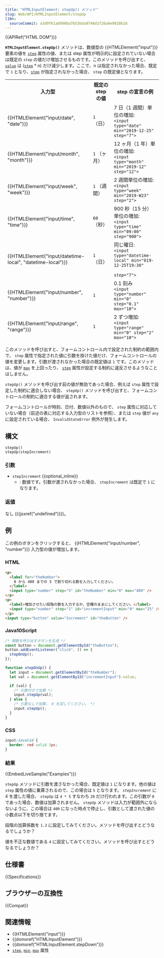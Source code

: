 ```yaml
---
title: "HTMLInputElement: stepUp() メソッド"
slug: Web/API/HTMLInputElement/stepUp
l10n:
  sourceCommit: a3d9f61a8990ba7b53bda9748d1f26a9e9810b18
---
```


{{APIRef("HTML DOM")}}

**`HTMLInputElement.stepUp()`** メソッドは、数値型の {{HTMLElement("input")}} 要素の値を
[`step`](/ja/docs/Web/HTML/Attributes/step) 属性の値、または step 属性が明示的に設定されていない場合は既定の `step` の値だけ増加させるものです。このメソッドを呼び出すと、 [`value`](/ja/docs/Web/HTML/Element/input#value) は ([`step`](/ja/docs/Web/HTML/Element/input#step) \* n) だけ減少します。ここで、n は指定されなかった場合、既定で `1` となり、[`step`](/ja/docs/Web/HTML/Attributes/step) が指定されなかった場合、 `step` の既定値となります。

<table class="no-markdown">
  <thead>
    <tr>
      <th>入力型</th>
      <th>既定の step の値</th>
      <th>step の宣言の例</th>
    </tr>
    <tr>
      <td>{{HTMLElement("input/date", "date")}}</td>
      <td><code>1</code> （日）</td>
      <td>
        7 日（1 週間）単位の増加:<br />
        <code>&#x3C;input type="date" min="2019-12-25" step="7"></code>
      </td>
    </tr>
    <tr>
      <td>{{HTMLElement("input/month", "month")}}</td>
      <td><code>1</code> （ヶ月）</td>
      <td>
        12 ヶ月（1 年）単位の増加:<br />
        <code>&#x3C;input type="month" min="2019-12" step="12"></code>
      </td>
    </tr>
    <tr>
      <td>{{HTMLElement("input/week", "week")}}</td>
      <td><code>1</code> （週間）</td>
      <td>
        2 週間単位の増加:<br />
        <code>&#x3C;input type="week" min="2019-W23" step="2"></code>
      </td>
    </tr>
    <tr>
      <td>{{HTMLElement("input/time", "time")}}</td>
      <td><code>60</code> （秒）</td>
      <td>
        900 秒（15 分）単位の増加:<br />
        <code>&#x3C;input type="time" min="09:00" step="900"></code>
      </td>
    </tr>
    <tr>
      <td>
        {{HTMLElement("input/datetime-local", "datetime-local")}}
      </td>
      <td><code>1</code> （日）</td>
      <td>
        同じ曜日:<br />
        <code>&#x3C;input type="datetime-local" min="019-12-25T19:30"
          step="7"></code>
      </td>
    </tr>
    <tr>
      <td>{{HTMLElement("input/number", "number")}}</td>
      <td><code>1</code></td>
      <td>
        0.1 刻み<br />
        <code>&#x3C;input type="number" min="0" step="0.1" max="10"></code>
      </td>
    </tr>
    <tr>
      <td>{{HTMLElement("input/range", "range")}}</td>
      <td><code>1</code></td>
      <td>
        2 ずつ増加:<br />
        <code>&#x3C;input type="range" min="0" step="2" max="10"></code>
      </td>
    </tr>
  </thead>
</table>

このメソッドを呼び出すと、フォームコントロール内で設定された制約の範囲内で、 `step` 属性で指定された値に引数を掛けた値だけ、フォームコントロールの値を変更します。引数が渡されなかった場合の既定値は `1` です。このメソッドは、値が [`max`](/ja/docs/Web/HTML/Attributes/max) を上回ったり、 [`step`](/ja/docs/Web/HTML/Attributes/step) 属性が設定する制約に違反させるようなことはしません。

`stepUp()` メソッドを呼び出す前の値が無効であった場合、例えば `step` 属性で設定した制約に適合しない場合、 `stepUp()` メソッドを呼び出すと、フォームコントロールの制約に適合する値が返されます。

フォームコントロールが時刻、日付、数値以外のもので、 `step` 属性に対応していない場合（前述の表に対応する入力型のリストを参照）、または `step` 値が `any` に設定されている場合、 `InvalidStateError` 例外が発生します。

## 構文

```js-nolint
stepUp()
stepUp(stepIncrement)
```

### 引数

- `stepIncrement` {{optional_inline}}
  - : 数値です。引数が渡されなかった場合、 `stepIncrement` は既定で `1` になります。

### 返値

なし ({{jsxref("undefined")}})。

## 例

この例のボタンをクリックすると、 {{HTMLElement("input/number", "number")}} 入力型の値が増加します。

### HTML

```html
<p>
  <label for="theNumber">
    0 から 400 までの 5 で割り切れる数を入力してください。
  </label>
  <input type="number" step="5" id="theNumber" min="0" max="400" />
</p>
<p>
  <label>増加させたい段階の数を入力するか、空欄のままにしてください。</label>
  <input type="number" step="1" id="incrementInput" min="0" max="25" />
</p>
<input type="button" value="Increment" id="theButton" />
```

### Java10Script

```js
/* 関数を呼び出すボタンを生成 */
const button = document.getElementById("theButton");
button.addEventListener("click", () => {
  stepOnUp();
});

function stepOnUp() {
  let input = document.getElementById("theNumber");
  let val = document.getElementById("incrementInput").value;

  if (val) {
    /* 引数付きで加算 */
    input.stepUp(val);
  } else {
    /* 引数なしで加算。 0 を試してください。 */
    input.stepUp();
  }
}
```

### CSS

```css
input:invalid {
  border: red solid 3px;
}
```

### 結果

{{EmbedLiveSample("Examples")}}

`stepUp` メソッドに引数を渡さなかった場合、既定値は `1` になります。他の値は `step` 属性の値に乗算されるので、この場合は `5` となります。 _`stepIncrement`_ に 4 を渡した場合、 `stepUp` は `4 * 5` すなわち `20` だけ行われます。この引数が `0` であった場合、数値は加算されません。 `stepUp` メソッドは入力が範囲外にならないように、この場合は `400` になった時点で停止し、引数として渡された値の小数点以下を切り捨てます。

段階の加算係数を `1.2` に設定してみてください。メソッドを呼び出すとどうなるでしょうか？

値を不正な数値である `4` に設定してみてください。メソッドを呼び出すとどうなるでしょうか？

## 仕様書

{{Specifications}}

## ブラウザーの互換性

{{Compat}}

## 関連情報

- {{HTMLElement("input")}}
- {{domxref("HTMLInputElement")}}
- {{domxref("HTMLInputElement.stepDown")}}
- [`step`](/ja/docs/Web/HTML/Attributes/step),
  [`min`](/ja/docs/Web/HTML/Attributes/min), [`max`](/ja/docs/Web/HTML/Attributes/max) 属性
